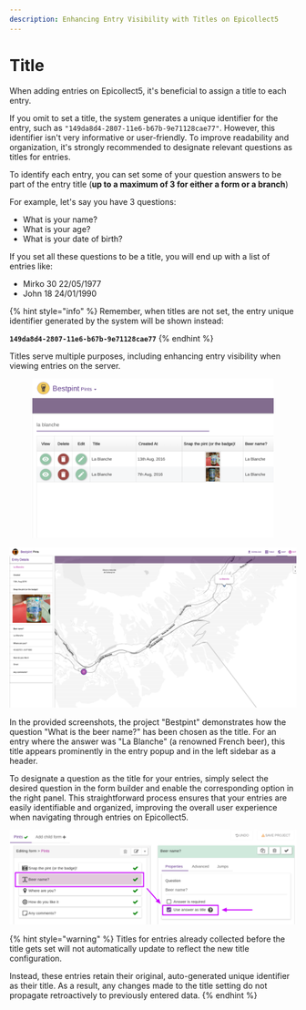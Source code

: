 ```yaml
---
description: Enhancing Entry Visibility with Titles on Epicollect5
---
```


# Title

When adding entries on Epicollect5, it's beneficial to assign a title to each entry.&#x20;

If you omit to set a title, the system generates a unique identifier for the entry, such as `"149da8d4-2807-11e6-b67b-9e71128cae77"`. However, this identifier isn't very informative or user-friendly. To improve readability and organization, it's strongly recommended to designate relevant questions as titles for entries.

To identify each entry, you can set some of your question answers to be part of the entry title (**up to a maximum of 3 for either a form or a branch**)

For example, let's say you have 3 questions:

* What is your name?
* What is your age?
* What is your date of birth?

If you set all these questions to be a title, you will end up with a list of entries like:

* Mirko 30 22/05/1977
* John 18 24/01/1990

{% hint style="info" %}
Remember, when titles are not set, the entry unique identifier generated by the system will be shown instead:&#x20;

**`149da8d4-2807-11e6-b67b-9e71128cae77`**&#x20;
{% endhint %}

Titles serve multiple purposes, including enhancing entry visibility when viewing entries on the server.

<figure><img src="../.gitbook/assets/Screenshot 2024-05-22 at 14.15.20.png" alt=""><figcaption></figcaption></figure>

![](../.gitbook/assets/title-on-map.png)

&#x20;In the provided screenshots, the project "Bestpint" demonstrates how the question "What is the beer name?" has been chosen as the title. For an entry where the answer was "La Blanche" (a renowned French beer), this title appears prominently in the entry popup and in the left sidebar as a header.

To designate a question as the title for your entries, simply select the desired question in the form builder and enable the corresponding option in the right panel. This straightforward process ensures that your entries are easily identifiable and organized, improving the overall user experience when navigating through entries on Epicollect5.

![](../.gitbook/assets/title-on-map-2.png)

{% hint style="warning" %}
Titles for entries already collected before the title gets set will not automatically update to reflect the new title configuration.&#x20;

Instead, these entries retain their original, auto-generated unique identifier as their title. As a result, any changes made to the title setting do not propagate retroactively to previously entered data.
{% endhint %}
